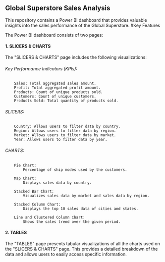 ## Global Superstore Sales Analysis

This repository contains a Power BI dashboard that provides valuable insights into the sales performance of the Global Superstore.
#Key Features

The Power BI dashboard consists of two pages:
#### 1. SLICERS & CHARTS

The "SLICERS & CHARTS" page includes the following visualizations:

   ###### Key Performance Indicators (KPIs):
        Sales: Total aggregated sales amount.
        Profit: Total aggregated profit amount.
        Products: Count of unique products sold.
        Customers: Count of unique customers.
        Products Sold: Total quantity of products sold.

   ###### SLICERS:
        Country: Allows users to filter data by country.
        Region: Allows users to filter data by region.
        Market: Allows users to filter data by market.
        Year: Allows users to filter data by year.

   ###### CHARTS:

        Pie Chart:
            Percentage of ship modes used by the customers.

        Map Chart:
            Displays sales data by country.

        Stacked Bar Chart:
            Visualizes sales data by market and sales data by region.

        Stacked Column Chart:
            Displays the top 10 sales data of cities and states.

        Line and Clustered Column Chart:
            Shows the sales trend over the given period.

#### 2. TABLES

The "TABLES" page presents tabular visualizations of all the charts used on the "SLICERS & CHARTS" page. This provides a detailed breakdown of the data and allows users to easily access specific information.


